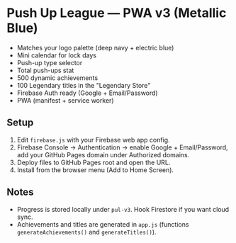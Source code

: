 # Push Up League — PWA v3 (Metallic Blue)
- Matches your logo palette (deep navy + electric blue)
- Mini calendar for lock days
- Push-up type selector
- Total push-ups stat
- 500 dynamic achievements
- 100 Legendary titles in the "Legendary Store"
- Firebase Auth ready (Google + Email/Password)
- PWA (manifest + service worker)

## Setup
1. Edit `firebase.js` with your Firebase web app config.
2. Firebase Console → Authentication → enable Google + Email/Password, add your GitHub Pages domain under Authorized domains.
3. Deploy files to GitHub Pages root and open the URL.
4. Install from the browser menu (Add to Home Screen).

## Notes
- Progress is stored locally under `pul-v3`. Hook Firestore if you want cloud sync.
- Achievements and titles are generated in `app.js` (functions `generateAchievements()` and `generateTitles()`).
